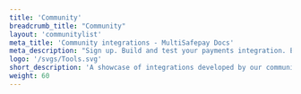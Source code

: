 ```yaml
---
title: 'Community'
breadcrumb_title: "Community"
layout: 'communitylist'
meta_title: 'Community integrations - MultiSafepay Docs'
meta_description: "Sign up. Build and test your payments integration. Explore our products and services. Use our API Reference, SDKs, and wrappers. Get support."
logo: '/svgs/Tools.svg'
short_description: 'A showcase of integrations developed by our community to help integrating MultiSafepay payments.'
weight: 60
---
```

